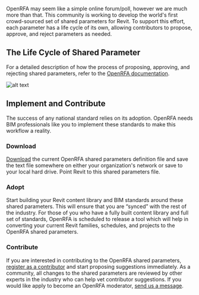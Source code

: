 <!-- This text is published to http://openrfa.org/about/how-it-works -->

OpenRFA may seem like a simple online forum/poll, however we are much more than that. This community is working to develop the world's first crowd-sourced set of shared parameters for Revit. To support this effort, each parameter has a life cycle of its own, allowing contributors to propose, approve, and reject parameters as needed.

## The Life Cycle of Shared Parameter
For a detailed description of how the process of proposing, approving, and rejecting shared parameters, refer to the [OpenRFA documentation](http://openrfa.org/documentation/life-cycle-parameter "The life cycle of a shared parameter.").

 ![alt text](https://raw.githubusercontent.com/OpenDBO/OpenRFA/master/WebApp/Documentation/Process/Assets/LifeCycleofaParameter.png "Shared parameter life cycle flow chart")

## Implement and Contribute
The success of any national standard relies on its adoption. OpenRFA needs BIM professionals like you to implement these standards to make this workflow a reality.

### Download
[Download](http://openrfa.org/shared-parameters/approved) the current OpenRFA shared parameters definition file and save the text file somewhere on either your organization's network or save to your local hard drive. Point Revit to this shared parameters file.

### Adopt
Start building your Revit content library and BIM standards around these shared parameters. This will ensure that you are “synced” with the rest of the industry. For those of you who have a fully built content library and full set of standards, OpenRFA is scheduled to release a tool which will help in converting your current Revit families, schedules, and projects to the OpenRFA shared parameters.

### Contribute
If you are interested in contributing to the OpenRFA shared parameters, [register as a contributor](http://openrfa.org/user/register) and start proposing suggestions immediately. As a community, all changes to the shared parameters are reviewed by other experts in the industry who can help vet contributor suggestions. If you would like apply to become an OpenRFA moderator, [send us a message](http://openrfa.org/contact).
